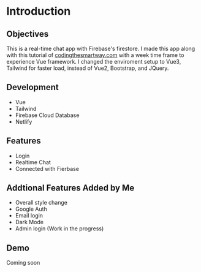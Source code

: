 # Introduction
## Objectives
This is a real-time chat app with Firebase's firestore. I made this app along with this tutorial of [codingthesmartway.com](https://codingthesmartway.com/vue-js-2-and-firebase/) with a week time frame to experience Vue framework. 
I changed the enviroment setup to Vue3, Tailwind for faster load, instead of Vue2, Bootstrap, and JQuery.

## Development
- Vue
- Tailwind
- Firebase Cloud Database
- Netlify

## Features
- Login
- Realtime Chat 
- Connected with Fierbase

## Addtional Features Added by Me
- Overall style change
- Google Auth
- Email login
- Dark Mode 
- Admin login (Work in the progress)

## Demo
Coming soon
